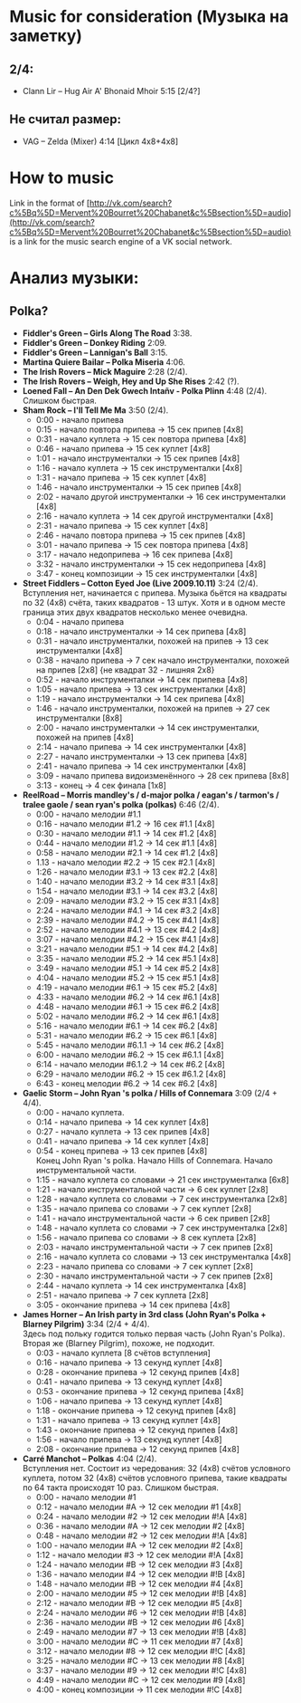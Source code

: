 Music for consideration (Музыка на заметку)
=================
## 2/4:
- Clann Lir – Hug Air A' Bhonaid Mhoir 5:15 [2/4?]

## Не считал размер:
- VAG – Zelda (Mixer) 4:14 [Цикл 4x8+4x8]

How to music
============
Link in the format of [http://vk.com/search?c%5Bq%5D=Mervent%20Bourret%20Chabanet&c%5Bsection%5D=audio](http://vk.com/search?c%5Bq%5D=Mervent%20Bourret%20Chabanet&c%5Bsection%5D=audio) is a link for the music search engine of a VK social network.

Анализ музыки:
==============
## Polka?
- **Fiddler's Green – Girls Along The Road** 3:38.
- **Fiddler's Green – Donkey Riding** 2:09.
- **Fiddler's Green – Lannigan's Ball** 3:15.
- **Martina Quiere Bailar – Polka Miseria** 4:06.
- **The Irish Rovers – Mick Maguire** 2:28 (2/4).
- **The Irish Rovers – Weigh, Hey and Up She Rises** 2:42 (?).
- **Loened Fall – An Den Dek Gwech Intañv - Polka Plinn** 4:48 (2/4).
  Слишком быстрая.
- **Sham Rock – I'll Tell Me Ma** 3:50 (2/4).  
  - 0:00 - начало припева
  - 0:15 - начало повтора припева -> 15 сек припев [4x8]
  - 0:31 - начало куплета -> 15 сек повтора припева [4x8]
  - 0:46 - начало припева -> 15 сек куплет [4x8]
  - 1:01 - начало инструменталки -> 15 сек припев [4x8]
  - 1:16 - начало куплета -> 15 сек инструменталки [4x8]
  - 1:31 - начало припева -> 15 сек куплет [4x8]
  - 1:46 - начало инструменталки -> 15 сек припев [4x8]
  - 2:02 - начало другой инструменталки -> 16 сек инструменталки [4x8]
  - 2:16 - начало куплета -> 14 сек другой инструменталки [4x8]
  - 2:31 - начало припева -> 15 сек куплет [4x8]
  - 2:46 - начало повтора припева -> 15 сек припев [4x8]
  - 3:01 - начало припева -> 15 сек повтора припева [4x8]
  - 3:17 - начало недоприпева -> 16 сек припева [4x8]
  - 3:32 - начало инструменталки -> 15 сек недоприпева [4x8]
  - 3:47 - конец композиции -> 15 сек инструменталки [4x8]
- **Street Fiddlers – Cotton Eyed Joe (Live 2009.10.11)** 3:24 (2/4).  
  Вступления нет, начинается с припева. Музыка бьётся на квадраты по 32 (4х8) счёта, таких квадратов - 13 штук. Хотя и в одном месте граница этих двух квадратов несколько менее очевидна.  
  - 0:04 - начало припева
  - 0:18 - начало инструменталки -> 14 сек припева [4x8]
  - 0:31 - начало инструменталки, похожей на припев -> 13 сек инструменталки [4x8]
  - 0:38 - начало припева -> 7 сек начало инструменталки, похожей на припев [2x8] {не квадрат 32 - лишняя 2х8}
  - 0:52 - начало инструменталки -> 14 сек припева [4x8]
  - 1:05 - начало припева -> 13 сек инструменталки [4x8]
  - 1:19 - начало инструменталки -> 14 сек припева [4x8]
  - 1:46 - начало инструменталки, похожей на припев -> 27 сек инструменталки [8x8]
  - 2:00 - начало инструменталки -> 14 сек инструменталки, похожей на припев [4x8]
  - 2:14 - начало припева -> 14 сек инструменталки [4x8]
  - 2:27 - начало инструменталки -> 13 сек припева [4x8]
  - 2:41 - начало припева -> 14 сек инструменталки [4x8]
  - 3:09 - начало припева видоизменённого -> 28 сек припева [8x8]
  - 3:13 - конец -> 4 сек финала [1x8]
- **ReelRoad – Morris mandley's / d-major polka / eagan's / tarmon's / tralee gaole / sean ryan's polka (polkas)** 6:46 (2/4).  
  - 0:00 - начало мелодии #1.1
  - 0:16 - начало мелодии #1.2 -> 16 сек #1.1 [4x8]
  - 0:30 - начало мелодии #1.1 -> 14 сек #1.2 [4x8]
  - 0:44 - начало мелодии #1.2 -> 14 сек #1.1 [4x8]
  - 0:58 - начало мелодии #2.1 -> 14 сек #1.2 [4x8]
  - 1.13 - начало мелодии #2.2 -> 15 сек #2.1 [4x8]
  - 1:26 - начало мелодии #3.1 -> 13 сек #2.2 [4x8]
  - 1:40 - начало мелодии #3.2 -> 14 сек #3.1 [4x8]
  - 1:54 - начало мелодии #3.1 -> 14 сек #3.2 [4x8]
  - 2:09 - начало мелодии #3.2 -> 15 сек #3.1 [4x8]
  - 2:24 - начало мелодии #4.1 -> 14 сек #3.2 [4x8]
  - 2:39 - начало мелодии #4.2 -> 15 сек #4.1 [4x8]
  - 2:52 - начало мелодии #4.1 -> 13 сек #4.2 [4x8]
  - 3:07 - начало мелодии #4.2 -> 15 сек #4.1 [4x8]
  - 3:21 - начало мелодии #5.1 -> 14 сек #4.2 [4x8]
  - 3:35 - начало мелодии #5.2 -> 14 сек #5.1 [4x8]
  - 3:49 - начало мелодии #5.1 -> 14 сек #5.2 [4x8]
  - 4:04 - начало мелодии #5.2 -> 15 сек #5.1 [4x8]
  - 4:19 - начало мелодии #6.1 -> 15 сек #5.2 [4x8]
  - 4:33 - начало мелодии #6.2 -> 14 сек #6.1 [4x8]
  - 4:48 - начало мелодии #6.1 -> 15 сек #6.2 [4x8]
  - 5:02 - начало мелодии #6.2 -> 14 сек #6.1 [4x8]
  - 5:16 - начало мелодии #6.1 -> 14 сек #6.2 [4x8]
  - 5:31 - начало мелодии #6.2 -> 15 сек #6.1 [4x8]
  - 5:45 - начало мелодии #6.1.1 -> 14 сек #6.2 [4x8]
  - 6:00 - начало мелодии #6.2 -> 15 сек #6.1.1 [4x8]
  - 6:14 - начало мелодии #6.1.2 -> 14 сек #6.2 [4x8]
  - 6:29 - начало мелодии #6.2 -> 15 сек #6.1.2 [4x8]
  - 6:43 - конец мелодии #6.2 -> 14 сек #6.2 [4x8]
- **Gaelic Storm – John Ryan 's polka / Hills of Connemara** 3:09 (2/4 + 4/4).  
  - 0:00 - начало куплета.
  - 0:14 - начало припева -> 14 сек куплет [4x8]
  - 0:27 - начало куплета -> 13 сек припев [4x8]
  - 0:41 - начало припева -> 14 сек куплет [4x8]
  - 0:54 - конец припева  -> 13 сек припев [4x8]  
    Конец John Ryan 's polka. Начало Hills of Connemara. Начало инструментальной части.
  - 1:15 - начало куплета со словами -> 21 сек инструменталка [6x8]
  - 1:21 - начало инструментальной части -> 6 сек куплет [2x8]
  - 1:28 - начало куплета со словами -> 7 сек инструменталка [2x8]
  - 1:35 - начало припева со словами -> 7 сек куплет [2x8]
  - 1:41 - начало инструментальной части -> 6 сек привеп [2x8]
  - 1:48 - начало куплета со словами -> 7 сек инструменталка [2x8]
  - 1:56 - начало припева со словами -> 8 сек куплета [2x8]
  - 2:03 - начало инструментальной части -> 7 сек припев [2x8]
  - 2:16 - начало куплета со словами -> 13 сек инструменталка [4x8]
  - 2:23 - начало припева со словами -> 7 сек куплет [2x8]
  - 2:30 - начало инструментальной части -> 7 сек припев [2x8]
  - 2:44 - начало куплета -> 14 сек инструменталка [4x8]
  - 2:51 - начало припева -> 7 сек куплета [2x8]
  - 3:05 - окончание припева -> 14 сек припева [4x8]
- **James Horner – An Irish party in 3rd class (John Ryan's Polka + Blarney Pilgrim)** 3:34 (2/4 + 4/4).  
  Здесь под польку годится только первая часть (John Ryan's Polka). Вторая же (Blarney Pilgrim), похоже, не подходит.  
  - 0:03 - начало куплета [8 счётов вступления]
  - 0:16 - начало припева -> 13 секунд куплет [4x8]
  - 0:28 - окончание припева -> 12 секунд припев [4x8]
  - 0:41 - начало припева -> 13 секунд куплет [4x8]
  - 0:53 - окончание припева -> 12 секунд припева [4x8]
  - 1:06 - начало припева -> 13 секунд куплет [4x8]
  - 1:18 - окончание припева -> 12 секунд припев [4x8]
  - 1:31 - начало припева -> 13 секунд куплет [4x8]
  - 1:43 - окончание припева -> 12 секунд припев [4x8]
  - 1:56 - начало припева -> 13 секунд куплет [4x8]
  - 2:08 - окончание припева -> 12 секунд припев [4x8]
- **Carré Manchot – Polkas** 4:04 (2/4).  
  Вступления нет. Состоит из чередования: 32 (4x8) счётов условного куплета, потом 32 (4x8) счётов условного припева, такие квадраты по 64 такта происходят 10 раз. Слишком быстрая.
  - 0:00 - начало мелодии #1
  - 0:12 - начало мелодии #A -> 12 сек мелодии #1 [4x8]
  - 0:24 - начало мелодии #2 -> 12 сек мелодии #!A [4x8]
  - 0:36 - начало мелодии #A -> 12 сек мелодии #2 [4x8]
  - 0:48 - начало мелодии #2 -> 12 сек мелодии #!A [4x8]
  - 1:00 - начало мелодии #A -> 12 сек мелодии #2 [4x8]
  - 1:12 - начало мелодии #3 -> 12 сек мелодии #!A [4x8]
  - 1:24 - начало мелодии #B -> 12 сек мелодии #3 [4x8]
  - 1:36 - начало мелодии #4 -> 12 сек мелодии #!B [4x8]
  - 1:48 - начало мелодии #B -> 12 сек мелодии #4 [4x8]
  - 2:00 - начало мелодии #5 -> 12 сек мелодии #!B [4x8]
  - 2:12 - начало мелодии #B -> 12 сек мелодии #5 [4x8]
  - 2:24 - начало мелодии #6 -> 12 сек мелодии #!B [4x8]
  - 2:36 - начало мелодии #B -> 12 сек мелодии #6 [4x8]
  - 2:49 - начало мелодии #7 -> 13 сек мелодии #!B [4x8]
  - 3:00 - начало мелодии #C -> 11 сек мелодии #7 [4x8]
  - 3:12 - начало мелодии #8 -> 12 сек мелодии #!C [4x8]
  - 3:25 - начало мелодии #C -> 13 сек мелодии #8 [4x8]
  - 3:37 - начало мелодии #9 -> 12 сек мелодии #!C [4x8]
  - 4:49 - начало мелодии #C -> 12 сек мелодии #9 [4x8]
  - 4:00 - конец композиции -> 11 сек мелодии #!C [4x8]
  
